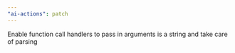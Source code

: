 ```yaml
---
"ai-actions": patch
---
```


Enable function call handlers to pass in arguments is a string and take care of parsing
